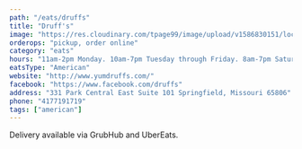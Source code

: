 ```yaml
---
path: "/eats/druffs"
title: "Druff's"
image: "https://res.cloudinary.com/tpage99/image/upload/v1586830151/local417eats/local417eatslogo.png"
orderops: "pickup, order online"
category: "eats"
hours: "11am-2pm Monday. 10am-7pm Tuesday through Friday. 8am-7pm Saturday and Sunday"
eatsType: "American"
website: "http://www.yumdruffs.com/"
facebook: "https://www.facebook.com/druffs"
address: "331 Park Central East Suite 101 Springfield, Missouri 65806"
phone: "4177191719"
tags: ["american"]
---
```


Delivery available via GrubHub and UberEats.
